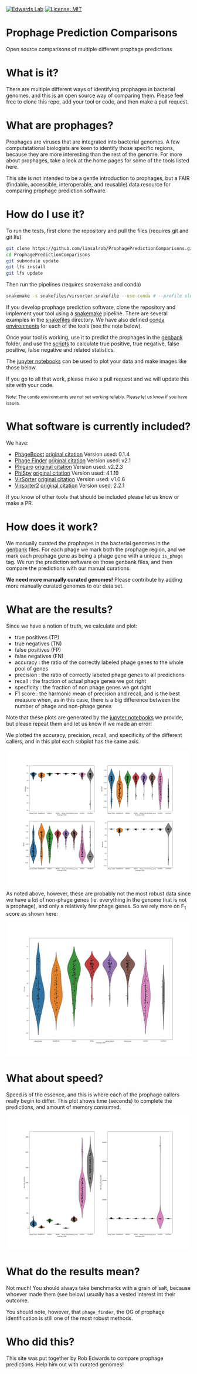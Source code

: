 [![Edwards Lab](https://img.shields.io/badge/Bioinformatics-EdwardsLab-03A9F4)](https://edwards.sdsu.edu/research)
[![License: MIT](https://img.shields.io/badge/License-MIT-yellow.svg)](https://opensource.org/licenses/MIT)



# Prophage Prediction Comparisons

Open source comparisons of multiple different prophage predictions

# What is it?

There are multiple different ways of identifying prophages in bacterial genomes, and this is an open source way of 
comparing them. Please feel free to clone this repo, add your tool or code, and then make a pull request.

# What are prophages?

Prophages are viruses that are integrated into bacterial genomes. 
A few computatational biologists are keen to identify those specific regions, because they are more interesting than the 
rest of the genome. For more about prophages, take a look at the home pages for some of the tools listed here.

This site is not intended to be a gentle introduction to prophages, but a FAIR (findable, accessible, interoperable, 
and reusable) data resource for comparing prophage prediction software.

# How do I use it?

To run the tests, first clone the repository and pull the files (requires git and git lfs)
```bash
git clone https://github.com/linsalrob/ProphagePredictionComparisons.git
cd ProphagePredictionComparisons
git submodule update
git lfs install
git lfs update
```
Then run the pipelines (requires snakemake and conda)
```bash
snakemake -s snakefiles/virsorter.snakefile --use-conda # --profile slurm or -j 16 etc...
```

If you develop prophage prediction software, clone the repository and implement your tool using a 
[snakemake](https://snakemake.readthedocs.io/) pipeline. 
There are several examples in the [snakefiles](snakefiles) directory. 
We have also defined [conda environments](conda/) for each of the tools (see the note below).

Once your tool is working, use it to predict the prophages in the [genbank](genbank) folder, and use the [scripts](scripts) 
to calculate true positive, true negative, false positive, false negative and related statistics.

The [jupyter notebooks](jupyter_notebooks) can be used to plot your data and make images like those below.

If you go to all that work, please make a pull request and we will update this site with your code.

<small>Note: The conda environments are not yet working reliably. Please let us know if you have issues.</small>

# What software is currently included?

We have:
 - [PhageBoost](http://phageboost.ml) [original citation](https://www.biorxiv.org/content/10.1101/2020.08.09.243022v1.full.pdf) Version used: 0.1.4
 - [Phage Finder](http://phage-finder.sourceforge.net/) [original citation](https://www.ncbi.nlm.nih.gov/pmc/articles/PMC1635311/) Version used: v2.1
 - [Phigaro](https://github.com/bobeobibo/phigaro) [original citation](https://academic.oup.com/bioinformatics/article-abstract/36/12/3882/5822875?redirectedFrom=fulltext) Version used: v2.2.3
 - [PhiSpy](https://github.com/linsalrob/phispy) [original citation](https://pubmed.ncbi.nlm.nih.gov/22584627/) Version used: 4.1.19
 - [VirSorter](https://github.com/simroux/VirSorter) [original citation](https://peerj.com/articles/985/)  Version used: v1.0.6
 - [Virsorter2](https://github.com/jiarong/VirSorter2) [original citation](https://doi.org/10.1186/s40168-020-00990-y) Version used: 2.2.1

If you know of other tools that should be included please let us know or make a PR.

# How does it work?

We manually curated the prophages in the bacterial genomes in the [genbank](genbank/) files. For each phage we mark both 
the prophage region, and we mark each prophage gene as being a phage gene with a unique `is_phage` tag. We run the 
prediction software on those genbank files, and then compare the predictions with our manual curations.

**We need more manually curated genomes!** Please contribute by adding more manually curated genomes to our data set.

# What are the results?

Since we have a notion of truth, we calculate and plot:

 - true positives (TP)
 - true negatives (TN)
 - false positives (FP)
 - false negatives (FN)
 - accuracy : the ratio of the correctly labeled phage genes to the whole pool of genes
 - precision : the ratio of correctly labeled phage genes to all predictions
 - recall : the fraction of actual phage genes we got right
 - specficity : the fraction of non phage genes we got right
 - F1 score : the harmonic mean of precision and recall, and is the best measure when, as in this case, there is a big 
   difference between the number of phage and non-phage genes

Note that these plots are generated by the [jupyter notebooks](jupyter_notebooks) we provide, but please repeat them and 
let us know if we made an error!

We plotted the accuracy, precision, recall, and specificity of the different callers, and in this plot each subplot has 
the same axis.

[comment]: <> (![Accuracy, Precision, Recall, and Specificity of all the prophage callers]&#40;img/sensitivity_specificity.png "Accuracy, Precision, Recall, and Specificity of the prophage callers &#40;clockwise from top left&#41;"&#41;)


[comment]: <> (This is somewhat confusing because of the scale, so here is the same plot but with a different y-axis for each subplot.)

 
![Accuracy, Precision, Recall, and Specificity of all the prophage callers](img/sensitivity_specificity_rel.png "Accuracy, Precision, Recall, and Specificity of the prophage callers (clockwise from top left)")

As noted above, however, these are probably not the most robust data since we have a lot of non-phage genes (ie. 
everything in the genome that is not a prophage), and only a relatively few phage genes. So we rely more on 
F<sub>1</sub> score as shown here:


![F1 score of all the prophage callers](img/f1_score.png "F1 score of the prophage callers")

# What about speed?

Speed is of the essence, and this is where each of the prophage callers really begin to differ. This plot shows time 
(seconds) to complete the predictions, and amount of memory consumed.

![Time and memory consumption for all callers](img/timing.png "Timing and memory consumption")


# What do the results mean?

Not much! You should always take benchmarks with a grain of salt, because whoever made them (see below) usually has a 
vested interest int their outcome.

You should note, however, that `phage_finder`, the OG of prophage identification is still one of the most robust methods.

# Who did this?

This site was put together by Rob Edwards to compare prophage predictions. Help him out with curated genomes!

